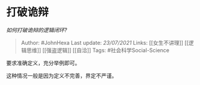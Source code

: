 # 打破诡辩
*如何打破诡辩的逻辑闭环?*

> Author: #JohnHexa
Last update: *23/07/2021* 
Links: [[女生不讲理]] [[逻辑思维]] [[强盗逻辑]] [[自洽]] 
Tags: #社会科学Social-Science 

 
要求准确定义，充分举例即可。

这种情况一般是因为定义不完善，界定不严谨。



